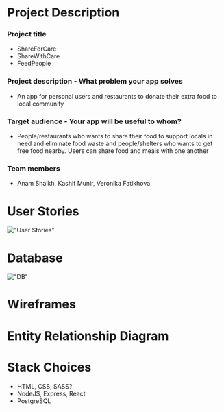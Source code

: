 # Project Description
### Project title
- ShareForCare
- ShareWithCare
- FeedPeople

### Project description - What problem your app solves
- An app for personal users and restaurants to donate their extra food to local community

### Target audience - Your app will be useful to whom?
- People/restaurants who wants to share their food to support locals in need and eliminate food waste and people/shelters who wants to get free food nearby. Users can share food and meals with one another

### Team members
- Anam Shaikh, Kashif Munir, Veronika Fatikhova

# User Stories
!["User Stories"](https://docs.google.com/document/d/1wN_HSyOs_5pPAxjusD0tA-LqukT5xFITwNQYWRkN_hA/edit?usp=sharing)

# Database
!["DB"](https://docs.google.com/document/d/13Ae0vL9Pr8YtYeyCeEgJ_CP7I6zf0FANkW2JOAl0K6g/edit?usp=sharing)

# Wireframes

# Entity Relationship Diagram

# Stack Choices
- HTML, CSS, SASS?
- NodeJS, Express, React
- PostgreSQL
